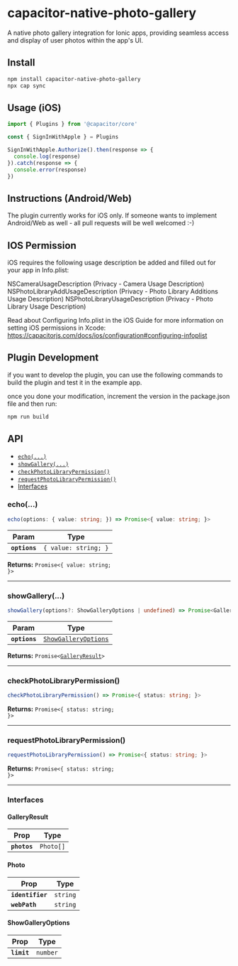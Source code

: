 # capacitor-native-photo-gallery

A native photo gallery integration for Ionic apps, providing seamless access and display of user photos within the app's UI.

## Install

```bash
npm install capacitor-native-photo-gallery
npx cap sync
```

## Usage (iOS)

```javascript
import { Plugins } from '@capacitor/core'

const { SignInWithApple } = Plugins

SignInWithApple.Authorize().then(response => {
  console.log(response)
}).catch(response => {
  console.error(response)
})
```

## Instructions (Android/Web)

The plugin currently works for iOS only. If someone wants to implement Android/Web as well - all pull requests will be well welcomed :-)

## IOS Permission 

iOS requires the following usage description be added and filled out for your app in Info.plist:

NSCameraUsageDescription (Privacy - Camera Usage Description)
NSPhotoLibraryAddUsageDescription (Privacy - Photo Library Additions Usage Description)
NSPhotoLibraryUsageDescription (Privacy - Photo Library Usage Description)

Read about Configuring Info.plist in the iOS Guide for more information on setting iOS permissions in Xcode: https://capacitorjs.com/docs/ios/configuration#configuring-infoplist

## Plugin Development

if you want to develop the plugin, you can use the following commands to build the plugin and test it in the example app.

once you done your modification, increment the version in the package.json file and then run:

```bash
npm run build
```

## API

<docgen-index>

* [`echo(...)`](#echo)
* [`showGallery(...)`](#showgallery)
* [`checkPhotoLibraryPermission()`](#checkphotolibrarypermission)
* [`requestPhotoLibraryPermission()`](#requestphotolibrarypermission)
* [Interfaces](#interfaces)

</docgen-index>

<docgen-api>
<!--Update the source file JSDoc comments and rerun docgen to update the docs below-->

### echo(...)

```typescript
echo(options: { value: string; }) => Promise<{ value: string; }>
```

| Param         | Type                            |
| ------------- | ------------------------------- |
| **`options`** | <code>{ value: string; }</code> |

**Returns:** <code>Promise&lt;{ value: string; }&gt;</code>

--------------------


### showGallery(...)

```typescript
showGallery(options?: ShowGalleryOptions | undefined) => Promise<GalleryResult>
```

| Param         | Type                                                              |
| ------------- | ----------------------------------------------------------------- |
| **`options`** | <code><a href="#showgalleryoptions">ShowGalleryOptions</a></code> |

**Returns:** <code>Promise&lt;<a href="#galleryresult">GalleryResult</a>&gt;</code>

--------------------


### checkPhotoLibraryPermission()

```typescript
checkPhotoLibraryPermission() => Promise<{ status: string; }>
```

**Returns:** <code>Promise&lt;{ status: string; }&gt;</code>

--------------------


### requestPhotoLibraryPermission()

```typescript
requestPhotoLibraryPermission() => Promise<{ status: string; }>
```

**Returns:** <code>Promise&lt;{ status: string; }&gt;</code>

--------------------


### Interfaces


#### GalleryResult

| Prop         | Type                 |
| ------------ | -------------------- |
| **`photos`** | <code>Photo[]</code> |


#### Photo

| Prop             | Type                |
| ---------------- | ------------------- |
| **`identifier`** | <code>string</code> |
| **`webPath`**    | <code>string</code> |


#### ShowGalleryOptions

| Prop        | Type                |
| ----------- | ------------------- |
| **`limit`** | <code>number</code> |

</docgen-api>
